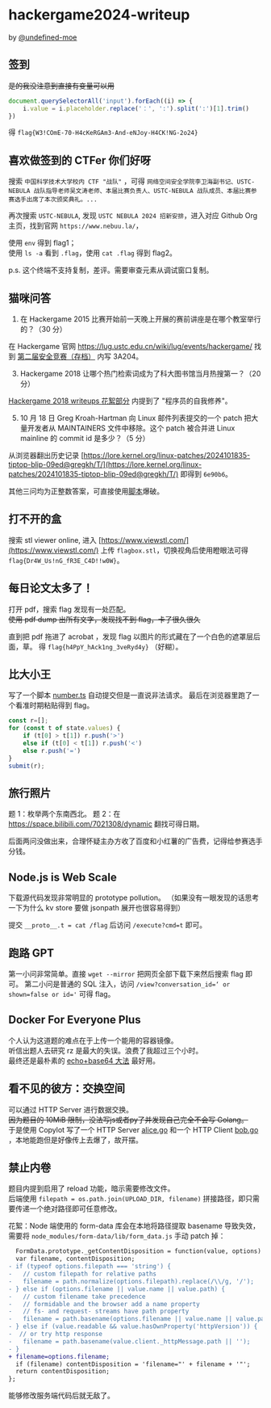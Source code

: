 # hackergame2024-writeup

by [@undefined-moe](https://github.com/undefined-moe)

## 签到

~~是的我没注意到直接有变量可以用~~

```js
document.querySelectorAll('input').forEach((i) => {
    i.value = i.placeholder.replace('：', ':').split(':')[1].trim()
})
```

得 `flag{W3!COmE-70-H4cKeRGAm3-And-eNJoy-H4CK!NG-2o24}`

## 喜欢做签到的 CTFer 你们好呀

搜索 `中国科学技术大学校内 CTF "战队"` ，可得 `网络空间安全学院李卫海副书记、USTC-NEBULA 战队指导老师吴文涛老师、本届比赛负责人、USTC-NEBULA 战队成员、本届比赛参赛选手出席了本次颁奖典礼。...`

再次搜索 `USTC-NEBULA`, 发现 `USTC NEBULA 2024 招新安排`，进入对应 Github Org 主页，找到官网 `https://www.nebuu.la/`，

使用 `env` 得到 flag1；  
使用 `ls -a` 看到 `.flag`，使用 `cat .flag` 得到 flag2。

p.s. 这个终端不支持复制，差评。需要审查元素从调试窗口复制。

## 猫咪问答

1. 在 Hackergame 2015 比赛开始前一天晚上开展的赛前讲座是在哪个教室举行的？（30 分）

在 Hackergame 官网 https://lug.ustc.edu.cn/wiki/lug/events/hackergame/ 找到 [第二届安全竞赛（存档）](https://lug.ustc.edu.cn/wiki/sec/contest.html) 内写 3A204。

3. Hackergame 2018 让哪个热门检索词成为了科大图书馆当月热搜第一？（20 分）

[Hackergame 2018 writeups 花絮部分](https://github.com/ustclug/hackergame2018-writeups/blob/master/misc/others.md) 内提到了 "程序员的自我修养"。

5. 10 月 18 日 Greg Kroah-Hartman 向 Linux 邮件列表提交的一个 patch 把大量开发者从 MAINTAINERS 文件中移除。这个 patch 被合并进 Linux mainline 的 commit id 是多少？（5 分）

从浏览器翻出历史记录 [https://lore.kernel.org/linux-patches/2024101835-tiptop-blip-09ed@gregkh/T/](https://lore.kernel.org/linux-patches/2024101835-tiptop-blip-09ed@gregkh/T/) 即得到 `6e90b6`。

其他三问均为正整数答案，可直接使用[脚本](./qa.ts)爆破。

## 打不开的盒

搜索 stl viewer online, 进入 [https://www.viewstl.com/](https://www.viewstl.com/) 上传 `flagbox.stl`，切换视角后使用瞪眼法可得 `flag{Dr4W_Us!nG_fR3E_C4D!!w0W}`。

## 每日论文太多了！

打开 pdf，搜索 flag 发现有一处匹配。  
~~使用 pdf dump 出所有文字，发现找不到 flag，卡了很久很久~~

直到把 pdf 拖进了 acrobat ，发现 flag 以图片的形式藏在了一个白色的遮罩层后面，草。
得 `flag{h4PpY_hAck1ng_3veRyd4y}` （好糊）。

## 比大小王

写了一个脚本 [number.ts](./number.ts) 自动提交但是一直说非法请求。
最后在浏览器里跑了一个看准时期粘贴得到 flag。

```js
const r=[];
for (const t of state.values) {
    if (t[0] > t[1]) r.push('>')
    else if (t[0] < t[1]) r.push('<')
    else r.push('=')
}
submit(r);
```

## 旅行照片

题 1：枚举两个东南西北。
题 2：在 https://space.bilibili.com/7021308/dynamic 翻找可得日期。

后面两问没做出来，合理怀疑主办方收了百度和小红薯的广告费，记得给参赛选手分钱。

## Node.js is Web Scale

下载源代码发现非常明显的 prototype pollution。
（如果没有一眼发现的话思考一下为什么 kv store 要做 jsonpath 展开也很容易得到）

提交 `__proto__.t = cat /flag` 后访问 `/execute?cmd=t` 即可。

## 跑路 GPT

第一小问非常简单。直接 `wget --mirror` 把网页全部下载下来然后搜索 flag 即可。
第二小问是普通的 SQL 注入，访问 `/view?conversation_id=‘ or shown=false or id='` 可得 flag。


## Docker For Everyone Plus

个人认为这道题的难点在于上传一个能用的容器镜像。  
听信出题人去研究 rz 是最大的失误。浪费了我超过三个小时。  
最终还是最朴素的 [echo+base64 大法](./docker.py) 最好用。

## 看不见的彼方：交换空间

可以通过 HTTP Server 进行数据交换。  
~~因为题目的 10MiB 限制，没法写js或者py了并发现自己完全不会写 Golang。~~  
于是使用 Copylot 写了一个 HTTP Server [alice.go](./alice.go) 和一个 HTTP Client [bob.go](./bob.go) ，本地能跑但是好像传上去爆了，故开摆。

## 禁止内卷

题目内提到启用了 reload 功能，暗示需要修改文件。  
后端使用 `filepath = os.path.join(UPLOAD_DIR, filename)` 拼接路径，即只需要传递一个绝对路径即可任意修改。  

花絮：Node 端使用的 form-data 库会在本地将路径提取 basename 导致失效，需要将 `node_modules/form-data/lib/form_data.js` 手动 patch 掉：

```diff
  FormData.prototype._getContentDisposition = function(value, options) {
  var filename, contentDisposition;
- if (typeof options.filepath === 'string') {
-   // custom filepath for relative paths
-   filename = path.normalize(options.filepath).replace(/\\/g, '/');
- } else if (options.filename || value.name || value.path) {
-   // custom filename take precedence
-   // formidable and the browser add a name property
-   // fs- and request- streams have path property
-   filename = path.basename(options.filename || value.name || value.path);
- } else if (value.readable && value.hasOwnProperty('httpVersion')) {
-  // or try http response
-   filename = path.basename(value.client._httpMessage.path || '');
- }
+ filename=options.filename;
  if (filename) contentDisposition = 'filename="' + filename + '"';
  return contentDisposition;
};
```

能够修改服务端代码后就无敌了。
